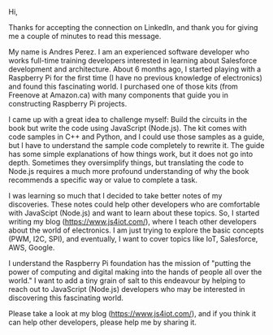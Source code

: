 Hi,

Thanks for accepting the connection on LinkedIn, and thank you for giving me a couple of minutes to read this message.

My name is Andres Perez. I am an experienced software developer who works full-time training developers interested in learning about Salesforce development and architecture. About 6 months ago, I started playing with a Raspberry Pi for the first time (I have no previous knowledge of electronics) and found this fascinating world. I purchased one of those kits (from Freenove at Amazon.ca) with many components that guide you in constructing Raspberry Pi projects.

I came up with a great idea to challenge myself: Build the circuits in the book but write the code using JavaScript (Node.js). The kit comes with code samples in C++ and Python, and I could use those samples as a guide, but I have to understand the sample code completely to rewrite it. The guide has some simple explanations of how things work, but it does not go into depth. Sometimes they oversimplify things, but translating the code to Node.js requires a much more profound understanding of why the book recommends a specific way or value to complete a task.

I was learning so much that I decided to take better notes of my discoveries. These notes could help other developers who are comfortable with JavaScipt (Node.js) and want to learn about these topics. So, I started writing my blog (https://www.js4iot.com/), where I teach other developers about the world of electronics. I am just trying to explore the basic concepts (PWM, I2C, SPI), and eventually, I want to cover topics like IoT, Salesforce, AWS, Google.

I understand the Raspberry Pi foundation has the mission of "putting the power of computing and digital making into the hands of people all over the world." I want to add a tiny grain of salt to this endeavour by helping to reach out to JavaScript (Node.js) developers who may be interested in discovering this fascinating world.

Please take a look at my blog (https://www.js4iot.com/), and if you think it can help other developers, please help me by sharing it.
